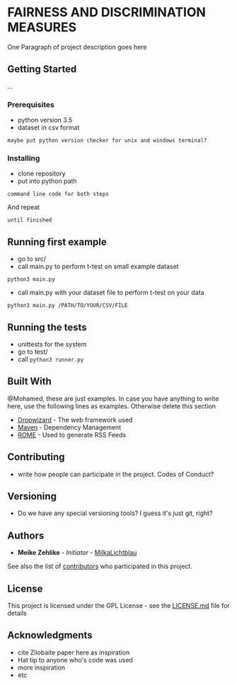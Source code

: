 # FAIRNESS AND DISCRIMINATION MEASURES

One Paragraph of project description goes here

## Getting Started

...

### Prerequisites

* python version 3.5
* dataset in csv format

```
maybe put python version checker for unix and windows terminal?
```

### Installing

* clone repository
* put into python path

```
command line code for both steps
```

And repeat

```
until finished
```

## Running first example
* go to src/
* call main.py to perform t-test on small example dataset 
```
python3 main.py 
```
* call main.py with your dataset file to perform t-test on your data
```
python3 main.py /PATH/TO/YOUR/CSV/FILE
```

## Running the tests

* unittests for the system
* go to test/
* call ```python3 runner.py```

## Built With

@Mohamed, these are just examples. In case you have anything to write here, use the following lines as examples. Otherwise delete this section

* [Dropwizard](http://www.dropwizard.io/1.0.2/docs/) - The web framework used
* [Maven](https://maven.apache.org/) - Dependency Management
* [ROME](https://rometools.github.io/rome/) - Used to generate RSS Feeds

## Contributing

* write how people can participate in the project. Codes of Conduct?

## Versioning

* Do we have any special versioning tools? I guess it's just git, right?

## Authors

* **Meike Zehlike** - *Initiator* - [MilkaLichtblau](https://github.com/MilkaLichtblau)

See also the list of [contributors](https://github.com/your/project/contributors) who participated in this project.

## License

This project is licensed under the GPL License - see the [LICENSE.md](LICENSE.md) file for details

## Acknowledgments

* cite Zliobaite paper here as inspiration
* Hat tip to anyone who's code was used
* more inspiration
* etc

